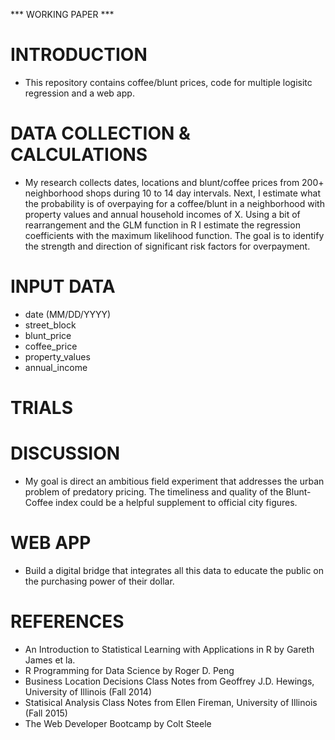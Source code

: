 *** WORKING PAPER ***

# INTRODUCTION

* This repository contains coffee/blunt prices, code for multiple logisitc regression and a web app.  

# DATA COLLECTION & CALCULATIONS

* My research collects dates, locations and blunt/coffee prices from 200+ neighborhood shops during 10 to 14 day intervals. Next, I estimate what the probability is of overpaying for a coffee/blunt in a neighborhood with property values and annual household incomes of X.  Using a bit of rearrangement and the GLM function in R I estimate the regression coefficients with the maximum likelihood function. The goal is to identify the strength and direction of significant risk factors for overpayment.

# INPUT DATA 

* date (MM/DD/YYYY)
* street_block
* blunt_price
* coffee_price
* property_values
* annual_income

# TRIALS

# DISCUSSION

* My goal is direct an ambitious field experiment that addresses the urban problem of predatory pricing. The timeliness and quality of the Blunt-Coffee index could be a helpful supplement to official city figures.

# WEB APP

* Build a digital bridge that integrates all this data to educate the public on the purchasing power of their dollar.

# REFERENCES

* An Introduction to Statistical Learning with Applications in R by Gareth James et la. 
* R Programming for Data Science by Roger D. Peng
* Business Location Decisions Class Notes from Geoffrey J.D. Hewings, University of Illinois (Fall 2014)
* Statisical Analysis Class Notes from Ellen Fireman, University of Illinois (Fall 2015)
* The Web Developer Bootcamp by Colt Steele 
